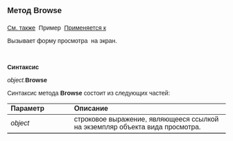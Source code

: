 <html>
<head>
<title>ASView\Browse</title>
</head>

<body>

<p><strong><font size="4" face="Arial">Метод Browse<br>
<br>
</font></strong><font face="Arial"><a href="../Asview.html">См. также</a>&nbsp;
Пример&nbsp; <a href="../Asview.html">
Применяется к</a></font></p>

<p class="label"><font face="Arial">Вызывает форму <span lang="ru">просмотра
</span>&nbsp;на 
экран<span lang="ru">.</span></font></p>

<p class="label">&nbsp;</p>

<p class="label"><font face="Arial"><b>Синтаксис</b></font></p>

<p><font face="Arial"><em>object.</em><strong>Browse</strong></font></p>

<p><font face="Arial">Синтаксис метода <strong>Browse</strong>
состоит из следующих частей:</font></p>

<table border="1" cellPadding="5" cols="2" frame="below" rules="rows">
<TBODY>
  <tr vAlign="top">
    <td class="label" width="29%"><font face="Arial"><b>Параметр</b></font></td>
    <td class="label" width="71%"><font face="Arial"><strong>Описание</strong></font></td>
  </tr>
  <tr>
    <td width="29%"><em><font face="Arial">object</font></em></td>
    <td width="71%"><font face="Arial">строковое выражение, являющееся 
	ссылкой на экземпляр объекта вида просмотра.</font></td>
  </tr>
  </table>

<p class="label">&nbsp;</p>
</body>
</html>
